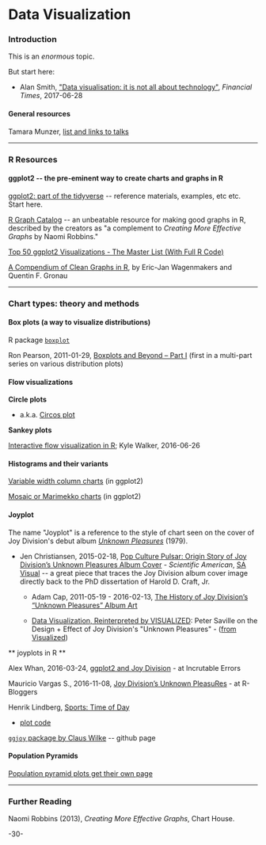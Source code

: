 # Data Visualization

### Introduction

This is an _enormous_ topic. 

But start here: 

* Alan Smith, ["Data visualisation: it is not all about technology"](https://www.ft.com/content/aba6c58e-5a8e-11e7-9bc8-8055f264aa8b?accessToken=zwAAAVz0i_FYkdOrpsWOWo4R59ObyIBV8mSqiw.MEQCIFBdm394GSC6W-YIMME93SN8BgAuLEfyK8nFshbAiyu-AiBx6Qx4Ivd3qh-VSfIlwrf5tYKdnbGId1n0pzxZFUwDsQ&sharetype=gift), _Financial Times_, 2017-06-28

#### General resources

Tamara Munzer, [list and links to talks](http://www.cs.ubc.ca/~tmm/talks.html?utm_content=bufferd5cd8&utm_medium=social&utm_source=twitter.com&utm_campaign=buffer#cj16)

---

### R Resources

#### ggplot2 -- the pre-eminent way to create charts and graphs in R

[ggplot2: part of the tidyverse](http://ggplot2.tidyverse.org/index.html) -- reference materials, examples, etc etc. Start here.

[R Graph Catalog](http://shiny.stat.ubc.ca/r-graph-catalog/) -- an unbeatable resource for making good graphs in R, described by the creators as "a complement to _Creating More Effective Graphs_ by Naomi Robbins." 

[Top 50 ggplot2 Visualizations - The Master List (With Full R Code)](http://r-statistics.co/Top50-Ggplot2-Visualizations-MasterList-R-Code.html)

[A Compendium of Clean Graphs in R](http://shinyapps.org/apps/RGraphCompendium/index.php), by Eric-Jan Wagenmakers and Quentin F. Gronau




---

### Chart types: theory and methods

#### Box plots (a way to visualize distributions)

R package [`boxplot`](https://stat.ethz.ch/R-manual/R-devel/library/graphics/html/boxplot.html)

Ron Pearson, 2011-01-29, [Boxplots and Beyond – Part I](https://www.r-bloggers.com/boxplots-and-beyond-part-i/) (first in a multi-part series on various distribution plots)


#### Flow visualizations

**Circle plots**

* a.k.a. [Circos plot](http://circos.ca/)

**Sankey plots**

[Interactive flow visualization in R](http://personal.tcu.edu/kylewalker/interactive-flow-visualization-in-r.html); Kyle Walker, 2016-06-26

#### Histograms and their variants

[Variable width column charts](https://learnr.wordpress.com/2009/03/29/ggplot2_marimekko_mosaic_chart/) (in ggplot2)

[Mosaic or Marimekko charts](https://learnr.wordpress.com/2009/03/29/ggplot2_marimekko_mosaic_chart/) (in ggplot2)


#### Joyplot

The name "Joyplot" is a reference to the style of chart seen on the cover of Joy Division's debut album [_Unknown Pleasures_](https://en.wikipedia.org/wiki/Unknown_Pleasures) (1979).

* Jen Christiansen, 2015-02-18, [Pop Culture Pulsar: Origin Story of Joy Division’s Unknown Pleasures Album Cover](https://blogs.scientificamerican.com/sa-visual/pop-culture-pulsar-origin-story-of-joy-division-s-unknown-pleasures-album-cover-video/) - _Scientific American_, [SA Visual](https://blogs.scientificamerican.com/sa-visual/) -- a great piece that traces the Joy Division album cover image directly back to the PhD dissertation of Harold D. Craft, Jr.

  - Adam Cap, 2011-05-19 - 2016-02-13, [The History of Joy Division’s “Unknown Pleasures” Album Art](https://adamcap.com/2011/05/19/history-of-joy-division-unknown-pleasures-album-art/)

  - [Data Visualization, Reinterpreted by VISUALIZED](https://vimeo.com/51365288): Peter Saville on the Design + Effect of Joy Division's "Unknown Pleasures" - ([from Visualized](https://vimeo.com/visualized))

** joyplots in R **

Alex Whan, 2016-03-24, [ggplot2 and Joy Division](http://alexwhan.com/2016-03-24-joy-division-plot) - at Incrutable Errors

Mauricio Vargas S., 2016-11-08, [Joy Division’s Unknown PleasuRes](https://www.r-bloggers.com/joy-divisions-unknown-pleasures/) - at R-Bloggers

Henrik Lindberg, [Sports: Time of Day](https://github.com/halhen/viz-pub/tree/master/sports-time-of-day)

* [plot code](https://github.com/halhen/viz-pub/blob/master/sports-time-of-day/2_gen_chart.R)

[`ggjoy` package by Claus Wilke](https://github.com/clauswilke/ggjoy) -- github page


#### Population Pyramids

[Population pyramid plots get their own page](PopulationPyramids.md)

---

### Further Reading

Naomi Robbins (2013), _Creating More Effective Graphs_, Chart House.

-30-
